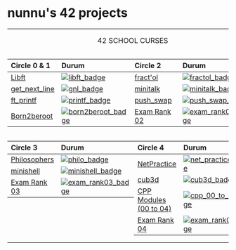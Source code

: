 # **nunnu's 42 projects**

<table width="100%" align="center">
<tr style="display:flex; justify-content:space-around; paddind:0;">
<td colspan="2" style="padding:0; margin:0; text-align:center;">
	<p align="center">42 SCHOOL CURSES</p>
</td></tr>

<tr style="display:flex; justify-content:space-around; paddind:0;">
<td style="padding:0; margin:0;">

| Circle 0 & 1                      | Durum                                     |
| :-                                | :-                                        |
| [Libft][libft_tree]               | [![libft_badge]][libft_tree]              |
| [get_next_line][gnl_tree]         | [![gnl_badge]][gnl_tree]                  |
| [ft_printf][printf_tree]          | [![printf_badge]][printf_tree]            |
| [Born2beroot][born2beroot_tree]   | [![born2beroot_badge]][born2beroot_tree]  |

</td><td style="padding:0; margin:0;">

| Circle 2                          | Durum                                     |
| :-                                | :-                                        |
| [fract'ol][fractol_tree]          | [![fractol_badge]][fractol_tree]          |
| [minitalk][minitalk_tree]         | [![minitalk_badge]][minitalk_tree]        |
| [push_swap][push_swap_tree]       | [![push_swap_badge]][push_swap_tree]      |
| [Exam Rank 02][exam_rank02_tree]  | [![exam_rank02_badge]][exam_rank02_tree]  |

</td></tr>

<tr style="display:flex; justify-content:space-around; paddind:0;">
<td style="padding:0; margin:0;">

| Circle 3                          | Durum                                     |
| :-                                | :-                                        |
| [Philosophers][philo_tree]        | [![philo_badge]][philo_tree]              |
| [minishell][minishell_tree]       | [![minishell_badge]][minishell_tree]      |
| [Exam Rank 03][exam_rank03_tree]  | [![exam_rank03_badge]][exam_rank03_tree]  |

</td><td style="padding:0; margin:0;">

| Circle 4                                    | Durum                                      |
| :-                                          | :-                                         |
| [NetPractice][net_practice_tree]            | [![net_practice_badge]][net_practice_tree] |
| [cub3d][cub3d_tree]                         | [![cub3d_badge]][cub3d_tree]               |
| [CPP Modules (00 to 04)][cpp_00_to_04_tree] | [![cpp_00_to_04_badge]][cpp_00_to_04_tree] |
| [Exam Rank 04][exam_rank04_tree]            | [![exam_rank04_badge]][exam_rank04_tree]   |

</td></tr>

[libft_tree]: https://github.com/nisaunnu/42_School_Curses/tree/libft
[libft_badge]: https://custom-icon-badges.demolab.com/badge/✔%EF%B8%8E%20125%20/%20100-02b331.svg?&style=for-the-badge&color=018f27
[gnl_tree]: https://github.com/nisaunnu/42_School_Curses/tree/get_next_line
[gnl_badge]: https://custom-icon-badges.demolab.com/badge/✔%EF%B8%8E%20112%20/%20100-02b331.svg?&style=for-the-badge&color=018f27
[printf_tree]: https://github.com/nisaunnu/42_School_Curses/tree/ft_printf
[printf_badge]: https://custom-icon-badges.demolab.com/badge/✔%EF%B8%8E%20100%20/%20100-02b331.svg?&style=for-the-badge&color=018f27
[born2beroot_tree]: https://github.com/nisaunnu/42_School_Curses/tree/born2beroot
[born2beroot_badge]: https://custom-icon-badges.demolab.com/badge/✔%20%EF%B8%8E%2080%20/%20100-017520.svg?&style=for-the-badge&color=018f27

[fractol_tree]: https://github.com/nisaunnu/42_School_Curses/tree/fractol
[fractol_badge]:https://custom-icon-badges.demolab.com/badge/✔%EF%B8%8E%20125%20/%20100-02b331.svg?&style=for-the-badge&color=018f27
[push_swap_tree]: https://github.com/nisaunnu/42_School_Curses/tree/push_swap
[push_swap_badge]: https://custom-icon-badges.demolab.com/badge/✔%EF%B8%8E%20125%20/%20100-02b331.svg?&style=for-the-badge&color=018f27
[minitalk_tree]: https://github.com/nisaunnu/42_School_Curses/tree/minitalk
[minitalk_badge]: https://custom-icon-badges.demolab.com/badge/✔%EF%B8%8E%20100%20/%20100-02b331.svg?&style=for-the-badge&color=018f27
[exam_rank02_tree]: https://github.com/nisaunnu/42_School_Curses/tree/exam_rank02
[exam_rank02_badge]: https://custom-icon-badges.demolab.com/badge/✔%EF%B8%8E%20100%20/%20100-02b331.svg?&style=for-the-badge&color=018f27

[philo_tree]: https://github.com/nisaunnu/42_School_Curses/tree/philosophers
[philo_badge]: https://custom-icon-badges.demolab.com/badge/✔%EF%B8%8E%20100%20/%20100-02b331.svg?&style=for-the-badge&color=018f27
[minishell_tree]: https://github.com/nisaunnu/42_School_Curses/tree/minishell
[minishell_badge]: https://custom-icon-badges.demolab.com/badge/✔%EF%B8%8E%20103%20/%20100-02b331.svg?&style=for-the-badge&color=018f27
[exam_rank03_tree]: https://github.com/nisaunnu/42_School_Curses/tree/exam_rank03
[exam_rank03_badge]: https://custom-icon-badges.demolab.com/badge/✔%EF%B8%8E%20100%20/%20100-02b331.svg?&style=for-the-badge&color=018f27

[net_practice_tree]: https://github.com/nisaunnu/42_School_Curses/tree/net_practice
[net_practice_badge]:https://custom-icon-badges.demolab.com/badge/not%20defined-02b331.svg?&style=for-the-badge&color=c42404
[cub3d_tree]: https://github.com/nisaunnu/42_School_Curses/tree/minirt
[cub3d_badge]: https://custom-icon-badges.demolab.com/badge/not%20defined-02b331.svg?&style=for-the-badge&color=c42404
[cpp_00_to_04_tree]: https://github.com/nisaunnu/42_School_Curses/tree/cpp_modules_00_to_04
[cpp_00_to_04_badge]: https://custom-icon-badges.demolab.com/badge/in%20progress-02b331.svg?&style=for-the-badge&color=8104c4
[exam_rank04_tree]: https://github.com/nisaunnu/42_School_Curses/tree/exam_rank04
[exam_rank04_badge]: https://custom-icon-badges.demolab.com/badge/✔%EF%B8%8E%20100%20/%20100-02b331.svg?&style=for-the-badge&color=018f27

</table>
